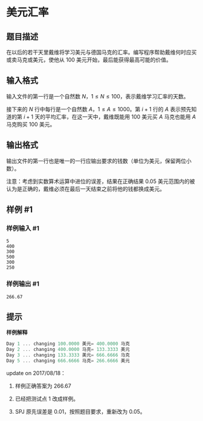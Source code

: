 # 美元汇率

## 题目描述

在以后的若干天里戴维将学习美元与德国马克的汇率。编写程序帮助戴维何时应买或卖马克或美元，使他从 $100$ 美元开始，最后能获得最高可能的价值。


## 输入格式

输入文件的第一行是一个自然数 $N$，$1≤N≤100$，表示戴维学习汇率的天数。

接下来的 $N$ 行中每行是一个自然数 $A$，$1≤A≤1000$。第 $i+1$ 行的 $A$ 表示预先知道的第 $i+1$ 天的平均汇率，在这一天中，戴维既能用 $100$ 美元买 $A$ 马克也能用 $A$ 马克购买 $100$ 美元。


## 输出格式

输出文件的第一行也是唯一的一行应输出要求的钱数（单位为美元，保留两位小数）。

注意：考虑到实数算术运算中进位的误差，结果在正确结果 $0.05$ 美元范围内的被认为是正确的，戴维必须在最后一天结束之前将他的钱都换成美元。


## 样例 #1

### 样例输入 #1
```
5
400
300
500
300
250
```

### 样例输出 #1

```
266.67
```

## 提示

**样例解释**

```cpp
Day 1 ... changing 100.0000 美元= 400.0000 马克
Day 2 ... changing 400.0000 马克= 133.3333 美元
Day 3 ... changing 133.3333 美元= 666.6666 马克
Day 5 ... changing 666.6666 马克= 266.6666 美元
```

update on 2017/08/18：

1. 样例正确答案为 $266.67$

2. 已经把测试点 $1$ 改成样例。

3. SPJ 原先误差是 $0.01$，按照题目要求，重新改为 $0.05$。
